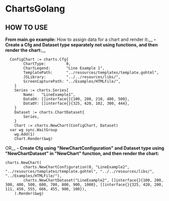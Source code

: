 # ChartsGolang
## HOW TO USE
**From main.go example:**
How to assign data for a chart and render it:__
**- Create a Cfg and Dataset type separately not using functions, and then render the chart:**__
```
  ConfigChart := charts.Cfg{
		ChartType:         0,
		ChartLegend:       "Line Example 1",
		TemplatePath:      "../resources/templates/template.gohtml",
		JSLibrary:         "../../resources/libs/",
		ScreenCapturePath: "../Examples/HTMLFile/",
	}
	Series := charts.Series{
		Name:   "LineExample1",
		DataOX: []interface{}{100, 200, 210, 400, 500},
		DataOY: []interface{}{325, 420, 102, 300, 444},
	}
	Dataset := charts.ChartDataset{
		Series,
	}
	Chart := charts.NewChart(ConfigChart, Dataset)
  var wg sync.WaitGroup
	wg.Add(1)
	Chart.Render(&wg)
  ```
OR__
**- Create Cfg using "NewChartConfiguration" and Dataset type using "NewChartDataset" in "NewChart" function, and then render the chart:**
```
charts.NewChart(
		charts.NewChartConfiguration(0, "LineExample2", "../resources/templates/template.gohtml", "../../resources/libs/", "../Examples/HTMLFile/"),
		charts.NewChartDataset("LineExample2", []interface{}{100, 200, 300, 400, 500, 600, 700, 800, 900, 1000}, []interface{}{325, 420, 200, 111, 450, 555, 666, 455, 980, 100}),
	).Render(&wg)
```

